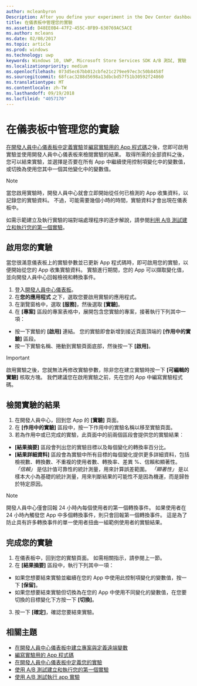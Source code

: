 ```yaml
---
author: mcleanbyron
Description: After you define your experiment in the Dev Center dashboard and code your experiment in your app, you are ready to active your experiment and use the Dev Center dashboard to review the results of your experiment.
title: 在儀表板中管理您的實驗
ms.assetid: D48EE0B4-47F2-455C-8FB9-630769AC5ACE
ms.author: mcleans
ms.date: 02/08/2017
ms.topic: article
ms.prod: windows
ms.technology: uwp
keywords: Windows 10, UWP, Microsoft Store Services SDK A/B 測試, 實驗
ms.localizationpriority: medium
ms.openlocfilehash: 073d5ec67bb012cbfe21c279ee97ec3c50b8458f
ms.sourcegitcommit: 68fcac3288d5698a13dbcbd57f51b30592f24860
ms.translationtype: MT
ms.contentlocale: zh-TW
ms.lasthandoff: 09/19/2018
ms.locfileid: "4057170"
---
```

# <a name="manage-your-experiment-in-the-dashboard"></a>在儀表板中管理您的實驗

[在開發人員中心儀表板中定義實驗](define-your-experiment-in-the-dev-center-dashboard.md)並[編寫實驗用的 App 程式碼](code-your-experiment-in-your-app.md)之後，您即可啟用實驗並使用開發人員中心儀表板來檢閱實驗的結果。 取得所需的全部資料之後，您可以結束實驗，並選擇是否要在所有 App 中繼續使用控制項變化中的變數值，或切換為使用您其中一個其他變化中的變數值。

> [!NOTE]
> 當您啟用實驗時，開發人員中心就會立即開始從任何已檢測的 App 收集資料，以記錄您的實驗資料。 不過，可能需要幾個小時的時間，實驗資料才會出現在儀表板中。

如需示範建立及執行實驗的端對端處理程序的逐步解說，請參閱[利用 A/B 測試建立和執行您的第一個實驗](create-and-run-your-first-experiment-with-a-b-testing.md)。

## <a name="activate-your-experiment"></a>啟用您的實驗

當您很滿意儀表板上的實驗參數並已更新 App 程式碼時，即可啟用您的實驗，以便開始從您的 App 收集實驗資料。 實驗進行期間，您的 App 可以擷取變化值，並向開發人員中心回報檢視和轉換事件。

1. 登入[開發人員中心儀表板](https://dev.windows.com/overview)。
2. 在**您的應用程式** 之下，選取您要啟用實驗的應用程式。
3. 在瀏覽窗格中，選取 **\[服務\]**，然後選取 **\[實驗\]**。
4. 在 **\[專案\]** 區段的專案表格中，展開包含您實驗的專案，接著執行下列其中一項：
  * 按一下實驗的 **\[啟用\]** 連結。 您的實驗即會新增到接近頁面頂端的 **\[作用中的實驗\]** 區段。
  * 按一下實驗名稱、捲動到實驗頁面底部，然後按一下 **\[啟用\]**。

> [!IMPORTANT]
> 啟用實驗之後，您就無法再修改實驗參數，除非您在建立實驗時按一下 **\[可編輯的實驗\]** 核取方塊。 我們建議您在啟用實驗之前，先在您的 App 中編寫實驗程式碼。

## <a name="review-the-results-of-your-experiment"></a>檢閱實驗的結果

1. 在開發人員中心，回到您 App 的 **\[實驗\]** 頁面。
2. 在 **\[作用中的實驗\]** 區段中，按一下作用中的實驗名稱以移至實驗頁面。
3. 若為作用中或已完成的實驗，此頁面中的前兩個區段會提供您的實驗結果︰
  * **\[結果摘要\]** 區段會列出您的實驗目標以及每個變化的轉換率百分比。
  * **\[結果詳細資料\]** 區段會為實驗中所有目標的每個變化提供更多詳細資料，包括檢視數、轉換數、不重複的使用者數、轉換率、差異 %、信賴和顯著性。 *「信賴」* 是估計值可靠性的統計測量，用來計算誤差範圍。 *「顯著性」* 是以樣本大小為基礎的統計測量，用來判斷結果的可能性不是因為機運，而是歸咎於特定原因。

> [!NOTE]
> 開發人員中心僅會回報 24 小時內每個使用者的第一個轉換事件。 如果使用者在 24 小時內觸發您 App 中多個轉換事件，則只會回報第一個轉換事件。 這是為了防止具有許多轉換事件的單一使用者扭曲一組範例使用者的實驗結果。


## <a name="complete-your-experiment"></a>完成您的實驗

1. 在儀表板中，回到您的實驗頁面。 如需相關指示，請參閱上一節。
2. 在 **\[結果摘要\]** 區段中，執行下列其中一項：
  * 如果您想要結束實驗並繼續在您的 App 中使用此控制項變化的變數值，按一下 **\[保留\]**。
  * 如果您想要結束實驗但切換為在您的 App 中使用不同變化的變數值，在您要切換的目標變化下方按一下 **\[切換\]**。
3. 按一下 **\[確定\]**，確認您要結束實驗。


## <a name="related-topics"></a>相關主題

* [在開發人員中心儀表板中建立專案與定義遠端變數](create-a-project-and-define-remote-variables-in-the-dev-center-dashboard.md)
* [編寫實驗用的 App 程式碼](code-your-experiment-in-your-app.md)
* [在開發人員中心儀表板中定義您的實驗](define-your-experiment-in-the-dev-center-dashboard.md)
* [使用 A/B 測試建立和執行您的第一個實驗](create-and-run-your-first-experiment-with-a-b-testing.md)
* [使用 A/B 測試執行 app 實驗](run-app-experiments-with-a-b-testing.md)
